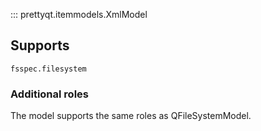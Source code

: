 ::: prettyqt.itemmodels.XmlModel

## Supports

`fsspec.filesystem`

### Additional roles

The model supports the same roles as QFileSystemModel.
